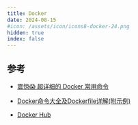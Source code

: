 ```yaml
---
title: Docker
date: 2024-08-15
#icon: /assets/icon/icons8-docker-24.png
hidden: true
index: false
---
```


<Catalog />

## 参考

- [震惊😱 超详细的 Docker 常用命令](https://juejin.cn/post/7245275769219203132)

- [Docker命令大全及Dockerfile详解(附示例)](https://pythondjango.cn/python/tools/2-docker-dockerfile/)

- [Docker Hub](https://hub.docker.com/catalogs/gen-ai)
